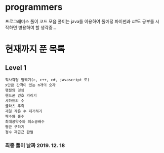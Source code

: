 # programmers
 프로그래머스 풀이 코드 모음
 풀이는 java를 이용하여 풀예정
 파이썬과 c#도 공부를 시작하면 병용하여 할 생각중...

# 현재까지 푼 목록
## Level 1
	직사각형 별찍기(c, c++, c#, javascript 도)
	x만큼 간격이 있는 n개의 숫자
	행렬의 덧셈
	핸드폰 번호 가리기
	샤하드의 수
	콜라츠 추측
	제일 작은 수 제거하기
	짝수와 홀수
	최대공약수와 최소공배수
	평균 구하기
	정수 제곱근 판별



### 최종 풀이 날짜 2019. 12. 18
